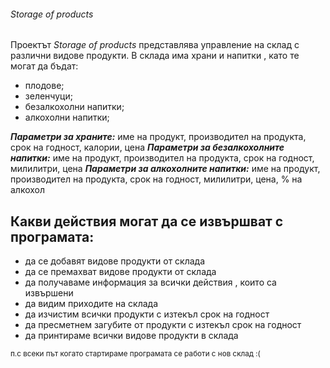 ###### Storage of products

Проектът *Storage of products* представлява управление на склад с различни видове продукти.
В склада има храни и напитки , като те могат да бъдат:

- плодове;
- зеленчуци;
- безалкохолни напитки;
- алкохолни напитки;

***Параметри за храните:*** име на продукт, производител на продукта, срок на годност, калории, цена
***Параметри за безалкохолните напитки:*** име на продукт, производител на продукта, срок на годност, милилитри, цена
***Параметри за алкохолните напитки:*** име на продукт, производител на продукта, срок на годност, милилитри, цена, % на алкохол

## Какви действия могат да се извършват с програмата:
- да се добавят видове продукти от склада
- да се премахват видове продукти от склада
- да получаваме информация за всички действия , които са извършени
- да видим приходите на склада
- да изчистим всички продукти с изтекъл срок на годност
- да пресметнем загубите от продукти с изтекъл срок на годност
- да принтираме всички видове продукти в склада

<sub>п.с всеки път когато стартираме програмата се работи с нов склад :( </sub>
